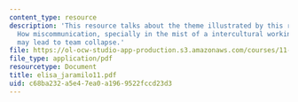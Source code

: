 ```yaml
---
content_type: resource
description: 'This resource talks about the theme illustrated by this reaction paper:
  How miscommunication, specially in the mist of a intercultural working environment,
  may lead to team collapse.'
file: https://ol-ocw-studio-app-production.s3.amazonaws.com/courses/11-941-disaster-vulnerability-and-resilience-spring-2005/c68ba232a5e47ea0a1969522fccd23d3_elisa_jaramilo11.pdf
file_type: application/pdf
resourcetype: Document
title: elisa_jaramilo11.pdf
uid: c68ba232-a5e4-7ea0-a196-9522fccd23d3
---
```

